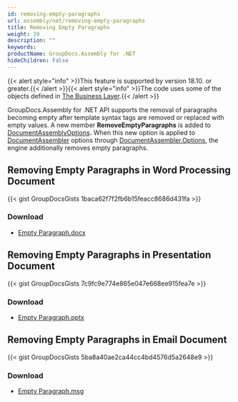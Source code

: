 ```yaml
---
id: removing-empty-paragraphs
url: assembly/net/removing-empty-paragraphs
title: Removing Empty Paragraphs
weight: 39
description: ""
keywords: 
productName: GroupDocs.Assembly for .NET
hideChildren: False
---
```

{{< alert style="info" >}}This feature is supported by version 18.10. or greater.{{< /alert >}}{{< alert style="info" >}}The code uses some of the objects defined in [The Business Layer](https://docs.groupdocs.com/assembly/net/the-business-layer/).{{< /alert >}}

GroupDocs.Assembly for .NET API supports the removal of paragraphs becoming empty after template syntax tags are removed or replaced with empty values. A new member **RemoveEmptyParagraphs** is added to [DocumentAssemblyOptions](https://reference.groupdocs.com/net/assembly/groupdocs.assembly/documentassemblyoptions)**.** When this new option is applied to [DocumentAssembler](https://reference.groupdocs.com/net/assembly/groupdocs.assembly/documentassembler) options through [DocumentAssembler.Options](https://reference.groupdocs.com/net/assembly/groupdocs.assembly/documentassembler/properties/options), the engine additionally removes empty paragraphs.

## Removing Empty Paragraphs in Word Processing Document

{{< gist GroupDocsGists 1baca62f7f2fb6b15feacc8686d431fa >}}

### Download

*   [Empty Paragraph.docx](https://github.com/groupdocs-assembly/GroupDocs.Assembly-for-.NET/blob/master/Examples/Data/Source/Word%20Templates/Empty%20Paragraph.docx)

## Removing Empty Paragraphs in Presentation Document

{{< gist GroupDocsGists 7c9fc9e774e865e047e668ee915fea7e >}}

### Download

*   [Empty Paragraph.pptx](https://github.com/groupdocs-assembly/GroupDocs.Assembly-for-.NET/blob/master/Examples/Data/Source/Presentation%20Templates/Empty%20Paragraph.pptx)

## Removing Empty Paragraphs in Email Document

{{< gist GroupDocsGists 5ba8a40ae2ca44cc4bd4576d5a2648e9 >}}

### Download

*   [Empty Paragraph.msg](https://github.com/groupdocs-assembly/GroupDocs.Assembly-for-.NET/blob/master/Examples/Data/Source/Email%20Templates/Empty%20Paragraph.msg)